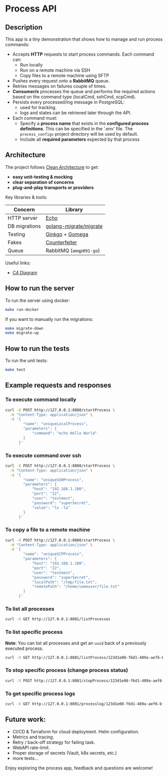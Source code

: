 # Process API

## Description
This app is a tiny demonstration that shows how to manage and run process commands:
* Accepts **HTTP** requests to start process commands. Each command can: 
  - Run locally
  - Run on a remote machine via SSH
  - Copy files to a remote machine using SFTP 
* Pushes every request onto a **RabbitMQ** queue.
* Retries messages on failures couple of times. 
* **Consumer/s** processes the queue and performs the required actions based on the command type (localCmd, sshCmd, scpCmd).
* Persists every processed/ing message in PostgreSQL:
  * used for tracking.
  * logs and states can be retrieved later through the API.
* Each command must:
  - Specify a **process name** that exists in the **configured process definitions**. This can be specified in the '.env' file. The `process_configs` project directory will be used by default.
  - Include all **required parameters** expected by that process

## Architecture

The project follows [Clean Architecture](https://blog.cleancoder.com/uncle-bob/2012/08/13/The-Clean-Architecture.html) to get:

* **easy unit-testing & mocking**  
* **clear separation of concerns**  
* **plug-and-play transports or providers** 

Key libraries & tools:

| Concern | Library |
|---------|---------|
| HTTP server | [Echo](https://echo.labstack.com/) |
| DB migrations | [golang-migrate/migrate](https://github.com/golang-migrate/migrate) |
| Testing | [Ginkgo](https://onsi.github.io/ginkgo/) + [Gomega](https://onsi.github.io/gomega/) |
| Fakes | [Counterfeiter](https://github.com/maxbrunsfeld/counterfeiter) |
| Queue | RabbitMQ (`amqp091-go`) |

Useful links:
* [C4 Diagram](./docs/c4diagram.md)

## How to run the server

To run the server using docker:
```bash
make run-docker
```

If you want to manually run the migrations:

```bash
make migrate-down
make migrate-up
```

## How to run the tests

To run the unit tests:

```bash
make test
```

## Example requests and responses

### To execute command locally

```bash
curl -X POST http://127.0.0.1:8080/startProcess \
  -H "Content-Type: application/json" \
  -d '{
        "name": "uniqueLocalProcess",
        "parameters": {
            "command": "echo Hello World"
        }
      }'
```

### To execute command over ssh

```bash
curl -X POST http://127.0.0.1:8080/startProcess \
  -H "Content-Type: application/json" \
  -d '{
        "name": "uniqueSSHProcess",
        "parameters": {
            "host": "192.168.1.100",
            "port": "22",
            "user": "testmest",
            "password": "superSecret",
            "value": "ls -la"
        }
      }'
```

### To copy a file to a remote machine

```bash
curl -X POST http://127.0.0.1:8080/startProcess \
  -H "Content-Type: application/json" \
  -d '{
        "name": "uniqueSCPProcess",
        "parameters": {
            "host": "192.168.1.100",
            "port": "22",
            "user": "testmest",
            "password": "superSecret",
            "localPath": "/tmp/file.txt",
            "remotePath": "/home/someuser/file.txt"
        }
      }'
```

### To list all processes

```bash
curl -X GET http://127.0.0.1:8081/listProcesses
```

### To list specific process

**Note**: You can list all processes and get an `uuid` back of a previously executed process.

```bash
curl -X GET http://127.0.0.1:8081/listProcess/123d1e08-f6d1-489a-aef6-bf782e7dc7d1
```

### To stop specific process (change process status)

```bash
curl -X POST http://127.0.0.1:8081/stopProcess/123d1e08-f6d1-489a-aef6-bf782e7dc7d1
```

### To get specific process logs

```bash
curl -X GET http://127.0.0.1:8081/processlog/123d1e08-f6d1-489a-aef6-bf782e7dc7d1
```

## Future work:
* CI/CD & Terraform for cloud deployment. Helm configuration.
* Metrics and tracing.
* Retry / back-off strategy for failing task.
* WebAPI rate-limit.
* Proper storage of secrets (Vault, k8s secrets, etc.)
* more tests...

Enjoy exploring the process app, feedback and questions are welcome!
